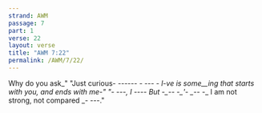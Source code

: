 ```yaml
---
strand: AWM
passage: 7
part: 1
verse: 22
layout: verse
title: "AWM 7:22"
permalink: /AWM/7/22/
---
```

Why do you ask_" "Just curious- _------ - -_-- __-_ l-ve is some__ing that starts with you, and ends with me-" "- -_--, I -_--- But -_-__- -_'- _-__- -__ I am not strong, not compared _- ---."
